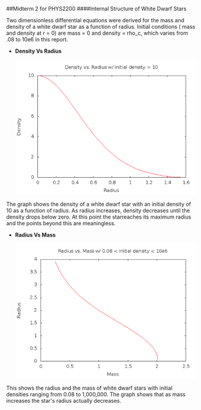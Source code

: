 ##Midterm 2 for PHYS2200
####Internal Structure of White Dwarf Stars

Two dimensionless differential equations were derived for the mass and density of a white
dwarf star as a function of radius. Initial conditions ( mass and density at r = 0) are
mass = 0 and density = rho_c, which varies from .08 to 10e6 in this report. 

* **Density Vs Radius**
   
    ![alt tag](https://github.com/MHuang-Phys2200/Project-2/blob/master/DensityVsRadius-q2.png)

The graph shows the density of a white dwarf star with an initial density of 10 as a function of radius. As radius increases, density decreases until the density drops below zero. At this point the starreaches its maximum radius and the points beyond this are meaningless.

* **Radius Vs Mass**

   ![alt tag](https://github.com/MHuang-Phys2200/Project-2/blob/master/RadiusVsMass-q3.png)
   
This  shows the radius and the mass of white dwarf stars with initial densities ranging from 0.08 to 1,000,000. The graph shows that as mass increases the star's radius actually decreases.

